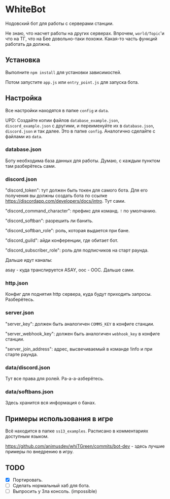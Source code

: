 # WhiteBot

Нодовский бот для работы с серверами станции.

Не знаю, что насчет работы на других серверах. Впрочем, `world/Topic`'и что на ТГ, что на Бее довольно-таки похожи. Какая-то часть функций работать да должна.

## Установка

Выполните `npm install` для установки зависимостей.

Потом запустите `app.js` или `entry_point.js` для запуска бота.

## Настройка

Все настройки находятся в папке `config` и `data`.

UPD: Создайте копии файлов `database_example.json`, `discord_example.json` с другими, и переименуйте их в `database.json`, `discord.json` и так далее. Это в папке `config`. Аналогично сделайте с файлами из `data`.

### database.json

  Боту необходима база данных для работы. Думаю, с каждым пунктом там разберётесь сами.

### discord.json

  "discord_token": тут должен быть токен для самого бота. Для его получения вы должны создать бота по ссылке https://discordapp.com/developers/docs/intro. Тут сами.

  "discord_command_character": префикс для команд. `!` по умолчанию.

  "discord_softban": разрешить ли банить.

  "discord_softban_role": роль, которая выдается при бане.

  "discord_guild": айди конференции, где обитает бот.

  "discord_subscriber_role": роль для подписчиков на старт раунда.

  Дальше идут каналы:

  asay - куда транслируется ASAY, ooc - OOC. Дальше сами.

### http.json

  Конфиг для поднятия http сервера, куда будут приходить запросы. Разберётесь.

### server.json

  "server_key": должен быть аналогичен `COMMS_KEY` в конфиге станции.

  "server_webhook_key": должен быть аналогичен `webhook_key` в конфиге станции.

  "server_join_address": адрес, высвечиваемый в команде !info и при старте раунда.

### data/discord.json

  Тут все права для ролей. Ра-а-а-азберётесь.

### data/softbans.json

  Здесь хранится вся информация о банах.

## Примеры использования в игре

  Всё находится в папке `ss13_examples`. Расписано в комментариях доступным языком.

  https://github.com/animusdev/whiTGreen/commits/bot-dev - здесь лучшие примеры по внедрению в игру.

## TODO

- [x] Портировать.
- [ ] Сделать нормальный хаб для бота.
- [ ] Выпросить у Зла консоль. (impossible)
